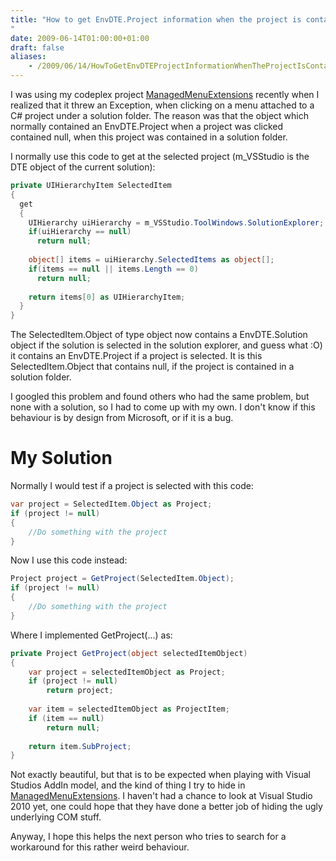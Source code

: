```yaml
---
title: "How to get EnvDTE.Project information when the project is contained in a Solution Folder in Visual Studio
"
date: 2009-06-14T01:00:00+01:00
draft: false
aliases:
    - /2009/06/14/HowToGetEnvDTEProjectInformationWhenTheProjectIsContainedInASolutionFolderInVisualStudio.aspx
---
```

I was using my codeplex project [ManagedMenuExtensions](http://managedmenuextension.codeplex.com/) recently when I realized that it threw an Exception, when clicking on a menu attached to a C# project under a solution folder. The reason was that the object which normally contained an EnvDTE.Project when a project was clicked contained null, when this project was contained in a solution folder.

I normally use this code to get at the selected project (m_VSStudio is the DTE object of the current solution):

```csharp
private UIHierarchyItem SelectedItem  
{  
  get  
  {  
    UIHierarchy uiHierarchy = m_VSStudio.ToolWindows.SolutionExplorer;  
    if(uiHierarchy == null)  
      return null;  
  
    object[] items = uiHierarchy.SelectedItems as object[];  
    if(items == null || items.Length == 0)  
      return null;  
  
    return items[0] as UIHierarchyItem;  
  }  
}
```

The SelectedItem.Object of type object now contains a EnvDTE.Solution object if the solution is selected in the solution explorer, and guess what :O) it contains an EnvDTE.Project if a project is selected. It is this SelectedItem.Object that contains null, if the project is contained in a solution folder.

I googled this problem and found others who had the same problem, but none with a solution, so I had to come up with my own. I don't know if this behaviour is by design from Microsoft, or if it is a bug.

# My Solution

Normally I would test if a project is selected with this code:

```csharp
var project = SelectedItem.Object as Project;  
if (project != null)  
{  
    //Do something with the project  
}  
```

Now I use this code instead:

```csharp
Project project = GetProject(SelectedItem.Object);  
if (project != null)  
{  
    //Do something with the project  
}  
```

Where I implemented GetProject(...) as:

```csharp
private Project GetProject(object selectedItemObject)  
{  
    var project = selectedItemObject as Project;  
    if (project != null)  
        return project;   
  
    var item = selectedItemObject as ProjectItem;  
    if (item == null)  
        return null;   
  
    return item.SubProject;  
}  
```

Not exactly beautiful, but that is to be expected when playing with Visual Studios AddIn model, and the kind of thing I try to hide in [ManagedMenuExtensions](http://managedmenuextension.codeplex.com/). I haven't had a chance to look at Visual Studio 2010 yet, one could hope that they have done a better job of hiding the ugly underlying COM stuff.

Anyway, I hope this helps the next person who tries to search for a workaround for this rather weird behaviour.
